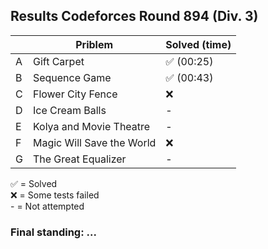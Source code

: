 ## Results Codeforces Round 894 (Div. 3)

| |Priblem|Solved (time) |
|--|--|--|
| A | Gift Carpet | ✅ (00:25) |
| B | Sequence Game | ✅ (00:43) |
| C | Flower City Fence | ❌ |
| D | Ice Cream Balls | - |
| E | Kolya and Movie Theatre | - |
| F | Magic Will Save the World | ❌ |
| G | The Great Equalizer | - |

✅ = Solved\
❌ = Some tests failed\
\- = Not attempted

### Final standing: ...

